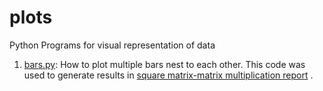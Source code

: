 # plots
Python Programs for visual representation of data

1. [bars.py](bars.py): How to plot multiple bars nest to each other. This code was used to generate results in [square matrix-matrix multiplication report](matrix_multiplication/matrix_multiply_loop_unroll.pdf) .
